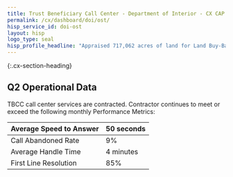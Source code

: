 ```yaml
---
title: Trust Beneficiary Call Center - Department of Interior - CX CAP Goal Dashboard
permalink: /cx/dashboard/doi/ost/
hisp_service_id: doi-ost
layout: hisp
logo_type: seal
hisp_profile_headline: "Appraised 717,062 acres of land for Land Buy-Back Program"
---
```


{:.cx-section-heading}
## Q2 Operational Data

TBCC call center services are contracted. Contractor continues to meet or exceed the following monthly Performance Metrics:

| Average Speed to Answer | 50 seconds |
|-------------------------|------------|
| Call Abandoned Rate     | 9%         |
| Average Handle Time     | 4 minutes  |
| First Line Resolution   | 85%        |
